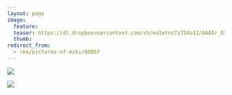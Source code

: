 ```yaml
---
layout: page
image:
  feature:
  teaser: https://dl.dropboxusercontent.com/sh/ea1wtnz7z734o12/AAA5r_O365wkq_UHhUX2QUjKa/mikin-kuvat/1/DSC60668-245px.jpg
  thumb:
redirect_from:
  - /en/pictures-of-miki/00057
---
```


[![](https://dl.dropboxusercontent.com/sh/ea1wtnz7z734o12/AADO6ve4PSOd1kJaMnRY66Xpa/mikin-kuvat/1/DSC60668-800px.jpg)](https://dl.dropboxusercontent.com/sh/ea1wtnz7z734o12/AACI9f-Rganu3TZhBoIXIn33a/mikin-kuvat/1/DSC60668.jpg)

[![](https://dl.dropboxusercontent.com/sh/ea1wtnz7z734o12/AACEkWmyI85NNP7Phxjrq37ua/mikin-kuvat/1/DSC42767-800px.jpg)](https://dl.dropboxusercontent.com/sh/ea1wtnz7z734o12/AACtVmO3pjhKYevgGOH5lATDa/mikin-kuvat/1/DSC42767.jpg)
